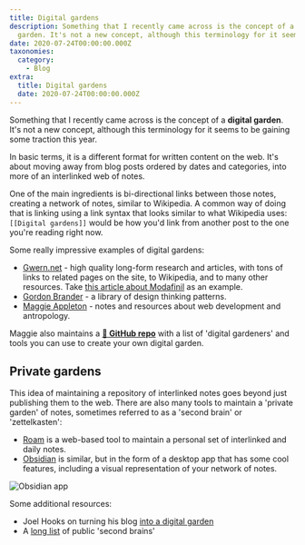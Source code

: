 ```yaml
---
title: Digital gardens
description: Something that I recently came across is the concept of a digital
  garden. It's not a new concept, although this terminology for it seems to…
date: 2020-07-24T00:00:00.000Z
taxonomies:
  category:
    - Blog
extra:
  title: Digital gardens
  date: 2020-07-24T00:00:00.000Z
---
```


Something that I recently came across is the concept of a **digital garden**. It's not a new concept, although this terminology for it seems to be gaining some traction this year.

In basic terms, it is a different format for written content on the web. It's about moving away from blog posts ordered by dates and categories, into more of an interlinked web of notes.

One of the main ingredients is bi-directional links between those notes, creating a network of notes, similar to Wikipedia. A common way of doing that is linking using a link syntax that looks similar to what Wikipedia uses: `[[Digital gardens]]` would be how you'd link from another post to the one you're reading right now.

Some really impressive examples of digital gardens:

- [Gwern.net](https://www.gwern.net/) - high quality long-form research and articles, with tons of links to related pages on the site, to Wikipedia, and to many other resources. Take [this article about Modafinil](https://www.gwern.net/Modafinil) as an example.
- [Gordon Brander](http://gordonbrander.com/pattern/) - a library of design thinking patterns.
- [Maggie Appleton](https://maggieappleton.com/garden/) - notes and resources about web development and antropology.

Maggie also maintains a **[🌱 GitHub repo](https://github.com/MaggieAppleton/digital-gardeners)** with a list of 'digital gardeners' and tools you can use to create your own digital garden.

## Private gardens

This idea of maintaining a repository of interlinked notes goes beyond just publishing them to the web. There are also many tools to maintain a 'private garden' of notes, sometimes referred to as a 'second brain' or 'zettelkasten':

- [Roam](https://roamresearch.com/) is a web-based tool to maintain a personal set of interlinked and daily notes.
- [Obsidian](https://obsidian.md/) is similar, but in the form of a desktop app that has some cool features, including a visual representation of your network of notes.

![Obsidian app](https://schof.link/EgBKdxL)

Some additional resources:

- Joel Hooks on turning his blog [into a digital garden](https://joelhooks.com/digital-garden)
- A [long list](https://github.com/KasperZutterman/Second-Brain) of public 'second brains'
